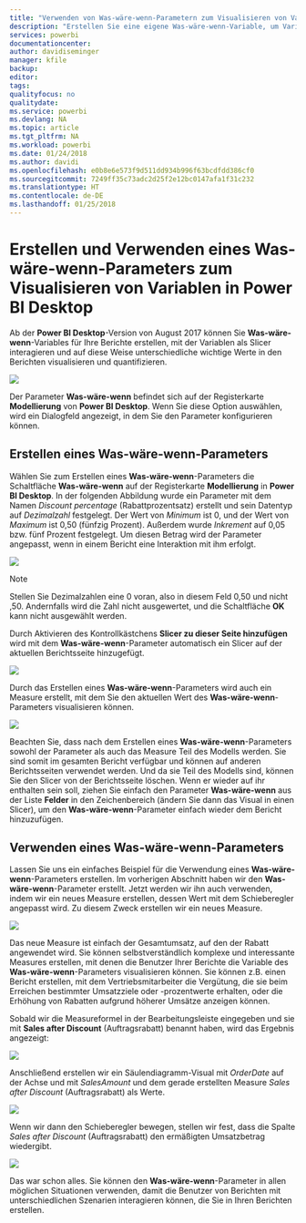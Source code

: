 ```yaml
---
title: "Verwenden von Was-wäre-wenn-Parametern zum Visualisieren von Variablen in Power BI Desktop"
description: "Erstellen Sie eine eigene Was-wäre-wenn-Variable, um Variablen in Power BI-Berichten zu imaginieren und visualisieren"
services: powerbi
documentationcenter: 
author: davidiseminger
manager: kfile
backup: 
editor: 
tags: 
qualityfocus: no
qualitydate: 
ms.service: powerbi
ms.devlang: NA
ms.topic: article
ms.tgt_pltfrm: NA
ms.workload: powerbi
ms.date: 01/24/2018
ms.author: davidi
ms.openlocfilehash: e0b8e6e573f9d511dd934b996f63bcdfdd386cf0
ms.sourcegitcommit: 7249ff35c73adc2d25f2e12bc0147afa1f31c232
ms.translationtype: HT
ms.contentlocale: de-DE
ms.lasthandoff: 01/25/2018
---
```

# <a name="create-and-use-a-what-if-parameter-to-visualize-variables-in-power-bi-desktop"></a>Erstellen und Verwenden eines Was-wäre-wenn-Parameters zum Visualisieren von Variablen in Power BI Desktop
Ab der **Power BI Desktop**-Version von August 2017 können Sie **Was-wäre-wenn**-Variables für Ihre Berichte erstellen, mit der Variablen als Slicer interagieren und auf diese Weise unterschiedliche wichtige Werte in den Berichten visualisieren und quantifizieren.

![](media/desktop-what-if/what-if_01.png)

Der Parameter **Was-wäre-wenn** befindet sich auf der Registerkarte **Modellierung** von **Power BI Desktop**. Wenn Sie diese Option auswählen, wird ein Dialogfeld angezeigt, in dem Sie den Parameter konfigurieren können.

## <a name="creating-a-what-if-parameter"></a>Erstellen eines Was-wäre-wenn-Parameters
Wählen Sie zum Erstellen eines **Was-wäre-wenn**-Parameters die Schaltfläche **Was-wäre-wenn** auf der Registerkarte **Modellierung** in **Power BI Desktop**. In der folgenden Abbildung wurde ein Parameter mit dem Namen *Discount percentage* (Rabattprozentsatz) erstellt und sein Datentyp auf *Dezimalzahl* festgelegt. Der Wert von *Minimum* ist 0, und der Wert von *Maximum* ist 0,50 (fünfzig Prozent). Außerdem wurde *Inkrement* auf 0,05 bzw. fünf Prozent festgelegt. Um diesen Betrag wird der Parameter angepasst, wenn in einem Bericht eine Interaktion mit ihm erfolgt.

![](media/desktop-what-if/what-if_02.png)

> [!NOTE]
> Stellen Sie Dezimalzahlen eine 0 voran, also in diesem Feld 0,50 und nicht ,50. Andernfalls wird die Zahl nicht ausgewertet, und die Schaltfläche **OK** kann nicht ausgewählt werden.
> 
> 

Durch Aktivieren des Kontrollkästchens **Slicer zu dieser Seite hinzufügen** wird mit dem **Was-wäre-wenn**-Parameter automatisch ein Slicer auf der aktuellen Berichtsseite hinzugefügt.

![](media/desktop-what-if/what-if_03.png)

Durch das Erstellen eines **Was-wäre-wenn**-Parameters wird auch ein Measure erstellt, mit dem Sie den aktuellen Wert des **Was-wäre-wenn**-Parameters visualisieren können.

![](media/desktop-what-if/what-if_04.png)

Beachten Sie, dass nach dem Erstellen eines **Was-wäre-wenn**-Parameters sowohl der Parameter als auch das Measure Teil des Modells werden. Sie sind somit im gesamten Bericht verfügbar und können auf anderen Berichtsseiten verwendet werden. Und da sie Teil des Modells sind, können Sie den Slicer von der Berichtsseite löschen. Wenn er wieder auf ihr enthalten sein soll, ziehen Sie einfach den Parameter **Was-wäre-wenn** aus der Liste **Felder** in den Zeichenbereich (ändern Sie dann das Visual in einen Slicer), um den **Was-wäre-wenn**-Parameter einfach wieder dem Bericht hinzuzufügen.

## <a name="using-a-what-if-parameter"></a>Verwenden eines Was-wäre-wenn-Parameters
Lassen Sie uns ein einfaches Beispiel für die Verwendung eines **Was-wäre-wenn**-Parameters erstellen. Im vorherigen Abschnitt haben wir den **Was-wäre-wenn**-Parameter erstellt. Jetzt werden wir ihn auch verwenden, indem wir ein neues Measure erstellen, dessen Wert mit dem Schieberegler angepasst wird. Zu diesem Zweck erstellen wir ein neues Measure.

![](media/desktop-what-if/what-if_05.png)

Das neue Measure ist einfach der Gesamtumsatz, auf den der Rabatt angewendet wird. Sie können selbstverständlich komplexe und interessante Measures erstellen, mit denen die Benutzer Ihrer Berichte die Variable des **Was-wäre-wenn**-Parameters visualisieren können. Sie können z.B. einen Bericht erstellen, mit dem Vertriebsmitarbeiter die Vergütung, die sie beim Erreichen bestimmter Umsatzziele oder -prozentwerte erhalten, oder die Erhöhung von Rabatten aufgrund höherer Umsätze anzeigen können.

Sobald wir die Measureformel in der Bearbeitungsleiste eingegeben und sie mit **Sales after Discount** (Auftragsrabatt) benannt haben, wird das Ergebnis angezeigt:

![](media/desktop-what-if/what-if_06.png)

Anschließend erstellen wir ein Säulendiagramm-Visual mit *OrderDate* auf der Achse und mit *SalesAmount* und dem gerade erstellten Measure *Sales after Discount* (Auftragsrabatt) als Werte.

![](media/desktop-what-if/what-if_07.png)

Wenn wir dann den Schieberegler bewegen, stellen wir fest, dass die Spalte *Sales after Discount* (Auftragsrabatt) den ermäßigten Umsatzbetrag wiedergibt.

![](media/desktop-what-if/what-if_08.png)

Das war schon alles. Sie können den **Was-wäre-wenn**-Parameter in allen möglichen Situationen verwenden, damit die Benutzer von Berichten mit unterschiedlichen Szenarien interagieren können, die Sie in Ihren Berichten erstellen.

